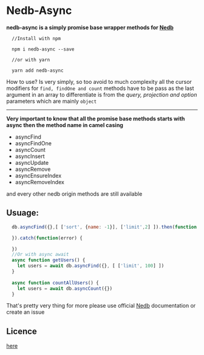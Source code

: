 # Nedb-Async
**nedb-async is a simply promise base wrapper methods for <a href="https://github.com/louischatriot/nedb">Nedb</a>**

```
  //Install with npm

  npm i nedb-async --save

  //or with yarn

  yarn add nedb-async
```
How to use? Is very simply, so too avoid to much complexity all the cursor modifiers for ``find, findOne and count`` methods have to be pass as the last argument in an array to differentiate is from the
*query, projection and option* parameters which are mainly `object`

****
**Very important to know that all the promise base methods starts with async then the method name in camel casing**
- asyncFind
- asyncFindOne
- asyncCount
- asyncInsert
- asyncUpdate
- asyncRemove
- asyncEnsureIndex
- asyncRemoveIndex

and every other nedb origin methods are still available

## Usuage:

```js
  db.asyncFind({},[ ['sort', {name: -1}], ['limit',2] ]).then(function (docs) {

  }).catch(function(error) {

  })
  //Or with async await
  async function getUsers() {
    let users = await db.asyncFind({}, [ ['limit', 100] ])
  }
  
  async function countAllUsers() {
    let users = await db.asyncCount({})
  }
```
That's pretty very thing for more please use official <a href="https://github.com/louischatriot/nedb">Nedb</a> documentation or create an issue

## Licence
<a href="https://github.com/Akumzy/nedb-async/blob/master/LICENSE">here</a>
